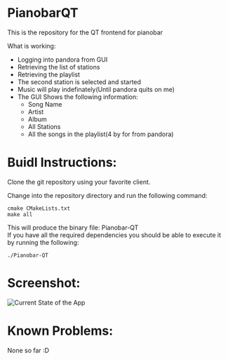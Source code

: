 PianobarQT
=========

This is the repository for the QT frontend for pianobar

What is working:

* Logging into pandora from GUI
* Retrieving the list of stations
* Retrieving the playlist
* The second station is selected and started
* Music will play indefinately(Until pandora quits on me)
* The GUI Shows the following information:
  * Song Name
  * Artist
  * Album
  * All Stations
  * All the songs in the playlist(4 by for from pandora)  


Buidl Instructions:
==================

Clone the git repository using your favorite client.  

Change into the repository directory and run the following command:  
~~~
cmake CMakeLists.txt
make all
~~~

This will produce the binary file: Pianobar-QT  
If you have all the required dependencies you should be able to execute it by running the following:
~~~
./Pianobar-QT
~~~

  
Screenshot:
==========
![Current State of the App](https://dl.dropbox.com/u/784245/PianobarQT_Screenshot6.png)


Known Problems:
===============

None so far :D